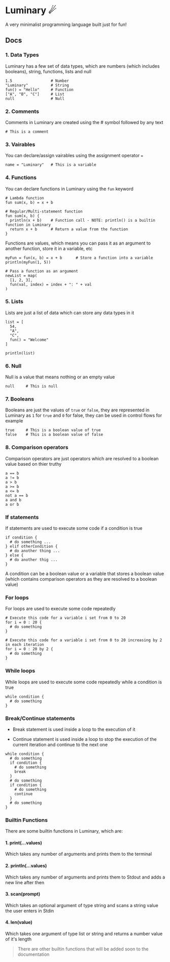 # Luminary ☄

A very minimalist programming language built just for fun!

## Docs

### 1. Data Types

Luminary has a few set of data types, which are numbers (which includes booleans), string, functions, lists and null

```
1.5                 # Number
"Luminary"          # String
fun() = "Hello"     # Function
["A", "B", "C"]     # List
null                # Null
```

### 2. Comments

Comments in Luminary are created using the # symbol followed by any text

```
# This is a comment
```

### 3. Vairables

You can declare/assign vairables using the assignment operator `=`

```
name = "Luminary"   # This is a variable
```

### 4. Functions

You can declare functions in Luminary using the `fun` keyword

```
# Lambda function
fun sum(x, b) = x + b

# Regular/Multi-statement function
fun sum(x, b) {
  println(x + b)    # Function call - NOTE: println() is a builtin function in Luminary
  return x + b      # Return a value from the function
}
```

Functions are values, which means you can pass it as an argument to another function, store it in a variable, etc

```
myFun = fun(x, b) = x + b      # Store a function into a variable
println(myFun(1, 5))

# Pass a function as an argument
newList = map(
  [1, 2, 3],
  fun(val, index) = index + ": " + val
)
```

### 5. Lists

Lists are just a list of data which can store any data types in it

```
list = [
  54,
  "A",
  "C",
  fun() = "Welcome"
]

println(list)
```

### 6. Null

Null is a value that means nothing or an empty value

```
null     # This is null
```

### 7. Booleans

Booleans are just the values of `true` or `false`, they are represented in Luminary as `1` for `true` and `0` for false, they can be used in control flows for example

```
true     # This is a boolean value of true
false    # This is a boolean value of false
```

### 8. Comparison operators

Comparison operators are just operators which are resolved to a boolean value based on thier truthy

```
a == b
a != b
a > b
a >= b
a <= b
not a == b
a and b
a or b
```

### If statements

If statements are used to execute some code if a condition is true

```
if condition {
  # do something ...
} elif otherCondition {
  # do another thing ...
} else {
  # do another thig ...
}
```

A condition can be a boolean value or a variable that stores a boolean value (which contains comparison operators as they are resolved to a boolean value)

### For loops

For loops are used to execute some code repeatedly

```
# Execute this code for a variable i set from 0 to 20
for i = 0 : 20 {
  # do something
}

# Execute this code for a variable i set from 0 to 20 increasing by 2 in each iteration
for i = 0 : 20 by 2 {
  # do something
}
```

### While loops

While loops are used to execute some code repeatedly while a condition is true

```
while condition {
  # do something
}
```

### Break/Continue statements

- Break statement is used inside a loop to the execution of it

- Continue statement is used inside a loop to stop the execution of the current iteration and continue to the next one

```
while condition {
  # do something
  if condition {
    # do something
    break
  }
  # do something
  if condition {
    # do something
    continue
  }
  # do something
}
```

### Builtin Functions

There are some builtin functions in Luminary, which are:

#### 1. print(...values)

Which takes any number of arguments and prints them to the terminal

#### 2. println(...values)

Which takes any number of arguments and prints them to Stdout and adds a new line after then

#### 3. scan(prompt)

Which takes an optional argument of type string and scans a string value the user enters in Stdin

#### 4. len(value)

Which takes one argument of type list or string and returns a number value of it's length

> There are other builtin functions that will be added soon to the documentation
